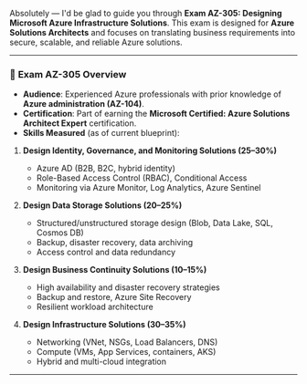 Absolutely — I'd be glad to guide you through **Exam AZ-305: Designing Microsoft Azure Infrastructure Solutions**. This exam is designed for **Azure Solutions Architects** and focuses on translating business requirements into secure, scalable, and reliable Azure solutions.

---

### 🎯 **Exam AZ-305 Overview**

* **Audience**: Experienced Azure professionals with prior knowledge of **Azure administration (AZ-104)**.
* **Certification**: Part of earning the **Microsoft Certified: Azure Solutions Architect Expert** certification.
* **Skills Measured** (as of current blueprint):

1. **Design Identity, Governance, and Monitoring Solutions (25–30%)**

   * Azure AD (B2B, B2C, hybrid identity)
   * Role-Based Access Control (RBAC), Conditional Access
   * Monitoring via Azure Monitor, Log Analytics, Azure Sentinel

2. **Design Data Storage Solutions (20–25%)**

   * Structured/unstructured storage design (Blob, Data Lake, SQL, Cosmos DB)
   * Backup, disaster recovery, data archiving
   * Access control and data redundancy

3. **Design Business Continuity Solutions (10–15%)**

   * High availability and disaster recovery strategies
   * Backup and restore, Azure Site Recovery
   * Resilient workload architecture

4. **Design Infrastructure Solutions (30–35%)**

   * Networking (VNet, NSGs, Load Balancers, DNS)
   * Compute (VMs, App Services, containers, AKS)
   * Hybrid and multi-cloud integration

---

